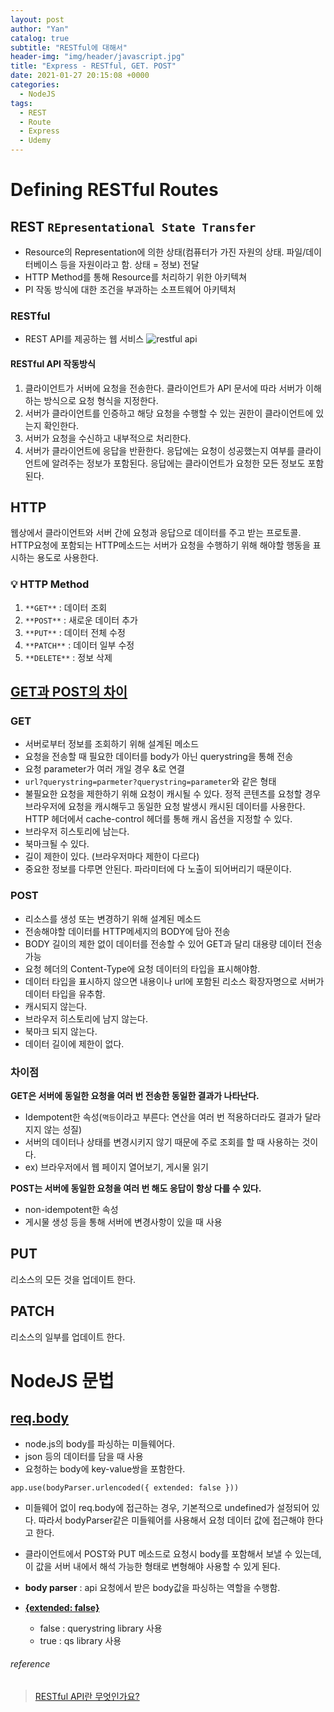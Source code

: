 ```yaml
---
layout: post
author: "Yan"
catalog: true
subtitle: "RESTful에 대해서"
header-img: "img/header/javascript.jpg"
title: "Express - RESTful, GET. POST"
date: 2021-01-27 20:15:08 +0000
categories:
  - NodeJS
tags:
  - REST
  - Route
  - Express
  - Udemy
---
```


# Defining RESTful Routes

## REST `REpresentational State Transfer`

- Resource의 Representation에 의한 상태(컴퓨터가 가진 자원의 상태. 파일/데이터베이스 등을 자원이라고 함. 상태 = 정보) 전달
- HTTP Method를 통해 Resource를 처리하기 위한 아키텍쳐
-  PI 작동 방식에 대한 조건을 부과하는 소프트웨어 아키텍처

### RESTful
- REST API를 제공하는 웹 서비스
![restful api](https://blog.kakaocdn.net/dn/xh4UO/btqyV5OLcCC/dsXQxrs7bHuX0TSt3Ur9Uk/img.png)

#### RESTful API 작동방식
1. 클라이언트가 서버에 요청을 전송한다. 클라이언트가 API 문서에 따라 서버가 이해하는 방식으로 요청 형식을 지정한다.
2. 서버가 클라이언트를 인증하고 해당 요청을 수행할 수 있는 권한이 클라이언트에 있는지 확인한다.
3. 서버가 요청을 수신하고 내부적으로 처리한다.
4. 서버가 클라이언트에 응답을 반환한다. 응답에는 요청이 성공했는지 여부를 클라이언트에 알려주는 정보가 포함된다. 응답에는 클라이언트가 요청한 모든 정보도 포함된다.

## HTTP

웹상에서 클라이언트와 서버 간에 요청과 응답으로 데이터를 주고 받는 프로토콜. HTTP요청에 포함되는 HTTP메소드는 서버가 요청을 수행하기 위해 해야할 행동을 표시하는 용도로 사용한다.

### 💡 HTTP Method

1. `**GET**` : 데이터 조회
2. `**POST**` : 새로운 데이터 추가
3. `**PUT**` : 데이터 전체 수정
4. `**PATCH**` : 데이터 일부 수정
5. `**DELETE**`  : 정보 삭제

## [GET과 POST의 차이](https://hongsii.github.io/2017/08/02/what-is-the-difference-get-and-post/)

### GET

- 서버로부터 정보를 조회하기 위해 설계된 메소드
- 요청을 전송할 때 필요한 데이터를 body가 아닌 querystring을 통해 전송
- 요청 parameter가 여러 개일 경우 &로 연결
- `url?querystring=parmeter?querystring=parameter`와 같은 형태
- 불필요한 요청을 제한하기 위해 요청이 캐시될 수 있다. 정적 콘텐츠를 요청할 경우 브라우저에 요청을 캐시해두고 동일한 요청 발생시 캐시된 데이터를 사용한다. HTTP 헤더에서 cache-control 헤더를 통해 캐시 옵션을 지정할 수 있다.
- 브라우저 히스토리에 남는다.
- 북마크될 수 있다.
- 길이 제한이 있다. (브라우저마다 제한이 다르다)
- 중요한 정보를 다루면 안된다. 파라미터에 다 노출이 되어버리기 때문이다.

### POST

- 리소스를 생성 또는 변경하기 위해 설계된 메소드
- 전송해야할 데이터를 HTTP메세지의 BODY에 담아 전송
- BODY 길이의 제한 없이 데이터를 전송할 수 있어 GET과 달리 대용량 데이터 전송 가능
- 요청 헤더의 Content-Type에 요청 데이터의 타입을 표시해야함.
- 데이터 타입을 표시하지 않으면 내용이나 url에 포함된 리소스 확장자명으로 서버가 데이터 타입을 유추함.
- 캐시되지 않는다.
- 브라우저 히스토리에 남지 않는다.
- 북마크 되지 않는다.
- 데이터 길이에 제한이 없다.

### 차이점

**GET은 서버에 동일한 요청을 여러 번 전송한 동일한 결과가 나타난다.**

- Idempotent한 속성(`멱등`이라고 부른다: 연산을 여러 번 적용하더라도 결과가 달라지지 않는 성질)
- 서버의 데이터나 상태를 변경시키지 않기 때문에 주로 조회를 할 때 사용하는 것이다.
- ex) 브라우저에서 웹 페이지 열어보기, 게시물 읽기

**POST는 서버에 동일한 요청을 여러 번 해도 응답이 항상 다를 수 있다.**

- non-idempotent한 속성
- 게시물 생성 등을 통해 서버에 변경사항이 있을 때 사용

## PUT

리소스의 모든 것을 업데이트 한다.

## PATCH

리소스의 일부를 업데이트 한다.

# NodeJS 문법
## [req.body](https://velog.io/@yejinh/express-%EB%AF%B8%EB%93%A4%EC%9B%A8%EC%96%B4-bodyParser-%EB%AA%A8%EB%93%88)

- node.js의 body를 파싱하는 미들웨어다.
- json 등의 데이터를 담을 때 사용
- 요청하는 body에 key-value쌍을 포함한다.

`app.use(bodyParser.urlencoded({ extended: false }))`

- 미들웨어 없이 req.body에 접근하는 경우, 기본적으로 undefined가 설정되어 있다. 따라서 bodyParser같은 미들웨어를 사용해서 요청 데이터 값에 접근해야 한다고 한다.

- 클라이언트에서 POST와 PUT 메소드로 요청시 body를 포함해서 보낼 수 있는데, 이 값을 서버 내에서 해석 가능한 형태로 변형해야 사용할 수 있게 된다.

- **body parser** : api 요청에서 받은 body값을 파싱하는 역할을 수행함.

- [**{extended: false}**](https://stackoverflow.com/questions/29960764/what-does-extended-mean-in-express-4-0/45690436)
  - false : querystring library 사용
  - true : qs library 사용

###### reference
> [RESTful API란 무엇인가요?](https://aws.amazon.com/ko/what-is/restful-api/)